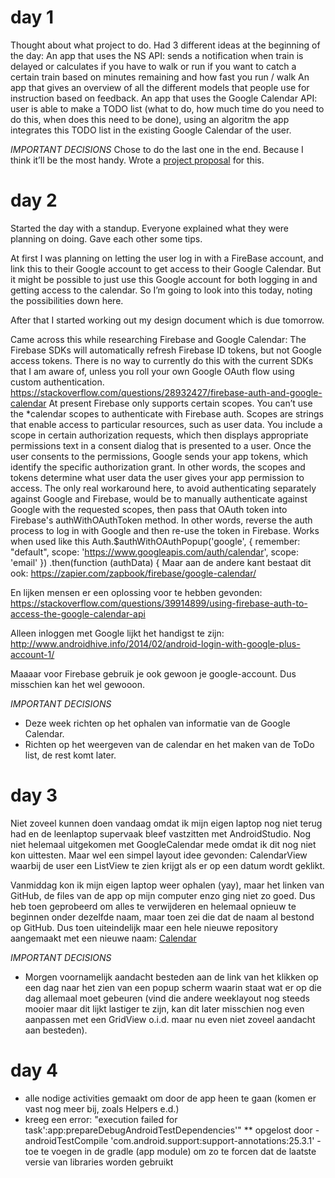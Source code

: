 # day 1
Thought about what project to do. Had 3 different ideas at the beginning of the day:
An app that uses the NS API: sends a notification when train is delayed or calculates if you have to walk or run if you want to catch a certain train based on minutes remaining and how fast you run / walk
An app that gives an overview of all the different models that people use for instruction based on feedback.
An app that uses the Google Calendar API: user is able to make a TODO list (what to do, how much time do you need to do this, when does this need to be done), using an algoritm the app integrates this TODO list in the existing Google Calendar of the user.

_IMPORTANT DECISIONS_
Chose to do the last one in the end. Because I think it’ll be the most handy. Wrote a [project proposal](https://github.com/lisahabermehl/Project/blob/master/README.md) for this.

# day 2
Started the day with a standup. Everyone explained what they were planning on doing. Gave each other some tips.

At first I was planning on letting the user log in with a FireBase account, and link this to their Google account to get access to their Google Calendar. But it might be possible to just use this Google account for both logging in and getting access to the calendar. So I’m going to look into this today, noting the possibilities down here.

After that I started working out my design document which is due tomorrow.

Came across this while researching Firebase and Google Calendar:
 The Firebase SDKs will automatically refresh Firebase ID tokens, but not Google access tokens. There is no way to currently do this with the current SDKs that I am aware of, unless you roll your own Google OAuth flow using custom authentication.
https://stackoverflow.com/questions/28932427/firebase-auth-and-google-calendar
At present Firebase only supports certain scopes. You can’t use the *calendar scopes to authenticate with Firebase auth.
Scopes are strings that enable access to particular resources, such as user data. You include a scope in certain authorization requests, which then displays appropriate permissions text in a consent dialog that is presented to a user. Once the user consents to the permissions, Google sends your app tokens, which identify the specific authorization grant. In other words, the scopes and tokens determine what user data the user gives your app permission to access.
The only real workaround here, to avoid authenticating separately against Google and Firebase, would be to manually authenticate against Google with the requested scopes, then pass that OAuth token into Firebase's authWithOAuthToken method. In other words, reverse the auth process to log in with Google and then re-use the token in Firebase.
Works when used like this
Auth.$authWithOAuthPopup('google', { remember: "default", scope: 'https://www.googleapis.com/auth/calendar', scope: 'email' }) .then(function (authData) {
Maar aan de andere kant bestaat dit ook:
https://zapier.com/zapbook/firebase/google-calendar/

En lijken mensen er een oplossing voor te hebben gevonden:
https://stackoverflow.com/questions/39914899/using-firebase-auth-to-access-the-google-calendar-api

Alleen inloggen met Google lijkt het handigst te zijn:
http://www.androidhive.info/2014/02/android-login-with-google-plus-account-1/

Maaaar voor Firebase gebruik je ook gewoon je google-account. Dus misschien kan het wel gewooon.

_IMPORTANT DECISIONS_
* Deze week richten op het ophalen van informatie van de Google Calendar.
* Richten op het weergeven van de calendar en het maken van de ToDo list, de rest komt later. 

# day 3
Niet zoveel kunnen doen vandaag omdat ik mijn eigen laptop nog niet terug had en de leenlaptop supervaak bleef vastzitten met AndroidStudio. 
Nog niet helemaal uitgekomen met GoogleCalendar mede omdat ik dit nog niet kon uittesten. 
Maar wel een simpel layout idee gevonden: CalendarView waarbij de user een ListView te zien krijgt als er op een datum wordt geklikt. 

Vanmiddag kon ik mijn eigen laptop weer ophalen (yay), maar het linken van GitHub, de files van de app op mijn computer enzo ging niet zo goed. Dus heb toen geprobeerd om alles te verwijderen en helemaal opnieuw te beginnen onder dezelfde naam, maar toen zei die dat de naam al bestond op GitHub. Dus toen uiteindelijk maar een hele nieuwe repository aangemaakt met een nieuwe naam: [Calendar](https://github.com/lisahabermehl/Calendar)

_IMPORTANT DECISIONS_
* Morgen voornamelijk aandacht besteden aan de link van het klikken op een dag naar het zien van een popup scherm waarin staat wat er op die dag allemaal moet gebeuren (vind die andere weeklayout nog steeds mooier maar dit lijkt lastiger te zijn, kan dit later misschien nog even aanpassen met een GridView o.i.d. maar nu even niet zoveel aandacht aan besteden). 

# day 4
* alle nodige activities gemaakt om door de app heen te gaan (komen er vast nog meer bij, zoals Helpers e.d.)
* kreeg een error: "execution failed for task':app:prepareDebugAndroidTestDependencies'"
** opgelost door - androidTestCompile 'com.android.support:support-annotations:25.3.1' - toe te voegen in de gradle (app module) om zo te forcen dat de laatste versie van libraries worden gebruikt
